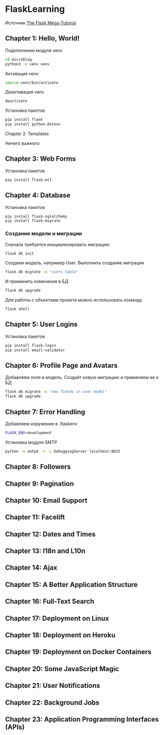 FlaskLearning
==

Источник [The Flask Mega-Tutorial](https://blog.miguelgrinberg.com/post/the-flask-mega-tutorial-part-i-hello-world)

Chapter 1: Hello, World!
--

Подключение модуля venv

```bash
cd microblog
python3 -m venv venv
```

Активация venv

```bash
source venv/bin/activate
```

Деактивация venv

```bash
deactivate
```

Установка пакетов

```bash
pip install flask
pip install python-dotenv
```

Chapter 2: Templates

Ничего важного

Chapter 3: Web Forms
--

Установка пакетов

```bash
pip install flask-wtf
```

Chapter 4: Database
--

Установка пакетов

```bash
pip install flask-sqlalchemy
pip install flask-migrate
```

### Создание модели и миграции

Сначала требуется инициализировать миграцию

```bash
flask db init
```

Создаем модель, например User. Выполнить создание миграции

```bash
flask db migrate -m "users table"
```

И применить изменения в БД

```bash
flask db upgrade
```

Для работы с объектами проекта можно использовать команду

```bash
flask shell
```

Chapter 5: User Logins
--

Установка пакетов

```bash
pip install flask-login
pip install email-validator
```

Chapter 6: Profile Page and Avatars
--

Добавляем поля в модель. Создаёт новую миграцию и применяем ее к БД

```bash
flask db migrate -m "new fields in user model"
flask db upgrade
```

Chapter 7: Error Handling
--

Добавляем коружение в .flaskenv

```bash
FLASK_ENV=development
```

Установка модуля SMTP

```bash
python -m smtpd -n -c DebuggingServer localhost:8025
```

Chapter 8: Followers
--

Chapter 9: Pagination
--

Chapter 10: Email Support
--

Chapter 11: Facelift
--

Chapter 12: Dates and Times
--

Chapter 13: I18n and L10n
--

Chapter 14: Ajax
--

Chapter 15: A Better Application Structure
--

Chapter 16: Full-Text Search
--

Chapter 17: Deployment on Linux
--

Chapter 18: Deployment on Heroku
--

Chapter 19: Deployment on Docker Containers
--

Chapter 20: Some JavaScript Magic
--

Chapter 21: User Notifications
--

Chapter 22: Background Jobs
--

Chapter 23: Application Programming Interfaces (APIs)
--

